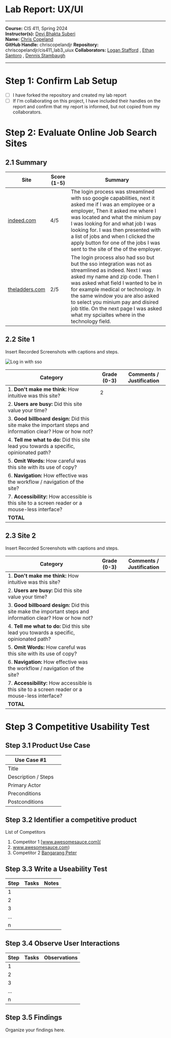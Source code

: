 # Lab Report: UX/UI
___
**Course:** CIS 411, Spring 2024  
**Instructor(s):** [Devi Bhakta Suberi](https://github.com/dsuberi)  
**Name:** [Chris Copeland](https://github.com/chriscopelandjr)  
**GitHub Handle:** chriscopelandjr
**Repository:** chriscopelandjr/cis411_lab3_uiux
**Collaborators:** [Logan Stafford](https://github.com/lstafford0424) ,
[Ethan Santoro](https://github.com/ethan-santoro) , [Dennis Stambaugh](https://github.com/DLSIII)
___

# Step 1: Confirm Lab Setup
- [ ] I have forked the repository and created my lab report
- [ ] If I'm collaborating on this project, I have included their handles on the report and confirm that my report is informed, but not copied from my collaborators.

# Step 2: Evaluate Online Job Search Sites

## 2.1 Summary
| Site | Score (1-5) | Summary |
|---|---|---|
| [indeed.com](https://www.indeed.com/) | 4/5 | The login process was streamlined with sso google capabilities, next it asked me if I was an employee or a employer, Then it asked me where I was located and what the minium pay I was looking for and what job I was looking for. I was then presented with a list of jobs and when I clicked the apply button for one of the jobs I was sent to the site of the of the employer. |
| [theladders.com](https://www.theladders.com/) | 2/5 | The login process also had sso but but the sso integration was not as streamlined as indeed. Next I was asked my name and zip code. Then I was asked what field I wanted to be in for example medical or technology. In the same window you are also asked to select you minium pay and disired job title. On the next page I was asked what my spcialtes where in the technology field.|

## 2.2 Site 1
Insert Recorded Screenshots with captions and steps.

![Log in with sso](https://github.com/chriscopelandjr/cis411_lab3_uiux/blob/4d255f20ff1a7883a0c9a93415b07f4f990c8e15/Screenshots/indeed/Screenshot%202024-04-17%20at%2010.28.09%E2%80%AFPM.png)

| Category | Grade (0-3) | Comments / Justification |
|---|---|---|
| 1. **Don't make me think:** How intuitive was this site? |  2 |   |
| 2. **Users are busy:** Did this site value your time?  |   |   |
| 3. **Good billboard design:** Did this site make the important steps and information clear? How or how not? |   |   |
| 4. **Tell me what to do:** Did this site lead you towards a specific, opinionated path? |   |   |
| 5. **Omit Words:** How careful was this site with its use of copy? |   |   |
| 6. **Navigation:** How effective was the workflow / navigation of the site? |   |   |
| 7. **Accessibility:** How accessible is this site to a screen reader or a mouse-less interface? |   |   |
| **TOTAL** |   |   |

## 2.3 Site 2
Insert Recorded Screenshots with captions and steps.

| Category | Grade (0-3) | Comments / Justification |
|---|---|---|
| 1. **Don't make me think:** How intuitive was this site? |   |   |
| 2. **Users are busy:** Did this site value your time?  |   |   |
| 3. **Good billboard design:** Did this site make the important steps and information clear? How or how not? |   |   |
| 4. **Tell me what to do:** Did this site lead you towards a specific, opinionated path? |   |   |
| 5. **Omit Words:** How careful was this site with its use of copy? |   |   |
| 6. **Navigation:** How effective was the workflow / navigation of the site? |   |   |
| 7. **Accessibility:** How accessible is this site to a screen reader or a mouse-less interface? |   |   |
| **TOTAL** |   |   |


# Step 3 Competitive Usability Test

## Step 3.1 Product Use Case

| Use Case #1 | |
|---|---|
| Title | |
| Description / Steps | |
| Primary Actor | |
| Preconditions | |
| Postconditions | |

## Step 3.2 Identifier a competitive product

List of Competitors
1. Competitor 1 [www.awesomesauce.com](
2. www.awesomesauce.com)
3. Competitor 2 [Bangarang Peter](https://www.youtube.com/watch?v=4PNOccSUb1Q)

## Step 3.3 Write a Useability Test

| Step | Tasks | Notes |
|---|---|---|
| 1 |   |   |
| 2 |   |   |
| 3 |   |   |
| ... |   |   |
| n |   |   |

## Step 3.4 Observe User Interactions

| Step | Tasks | Observations |
|---|---|---|
| 1 |   |   |
| 2 |   |   |
| 3 |   |   |
| ... |   |   |
| n |   |   |

## Step 3.5 Findings
Organize your findings here.